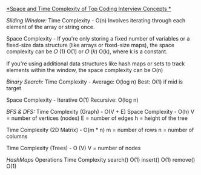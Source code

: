 <u>*Space and Time Complexity of Top Coding Interview Concepts *</u>

*Sliding Window:*
Time Complexity - O(n)
Involves iterating through each element of the array or string once.

Space Complexity - If you're only storing a fixed number of variables or a fixed-size data structure (like arrays or fixed-size maps), the space complexity can be  𝑂 (1) O(1) or  𝑂 (𝑘) O(k), where  k is a constant.

If you're using additional data structures like hash maps or sets to track elements within the window, the space complexity can be O(n)

*Binary Search:*
Time Complexity - Average: O(log n) Best: O(1) if mid is target

Space Complexity - Iterative O(1) Recursive: O(log n)

*BFS & DFS:*
Time Complexity (Graph) - O(V + E)
Space Complexity - O(h)
V = number of vertices (nodes)
E = number of edges
h = height of the tree

Time Complexity (2D Matrix) - O(m * n)
m = number of rows
n = number of columns

Time Complexity (Trees) - O (V)
V = number of nodes

*HashMaps*
Operations  Time Complexity
search()    O(1)
insert()    O(1)
remove()    O(1)

